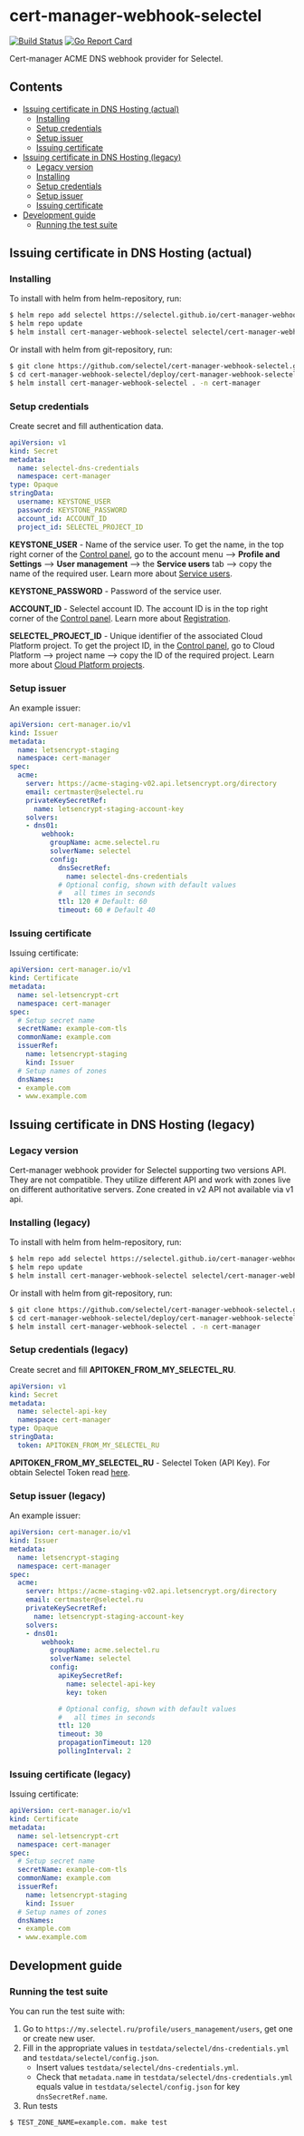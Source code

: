 # cert-manager-webhook-selectel
[![Build Status](https://travis-ci.org/selectel/cert-manager-webhook-selectel.svg?branch=master)](https://travis-ci.org/selectel/cert-manager-webhook-selectel)
[![Go Report Card](https://goreportcard.com/badge/github.com/selectel/cert-manager-webhook-selectel)](https://goreportcard.com/report/github.com/selectel/cert-manager-webhook-selectel)

Cert-manager ACME DNS webhook provider for Selectel.

## Contents

* [Issuing certificate in DNS Hosting (actual)](#issuing-certificate-in-dns-hosting-actual)
  * [Installing](#installing)
  * [Setup credentials](#setup-credentials)
  * [Setup issuer](#setup-issuer)
  * [Issuing certificate](#issuing-certificate)
* [Issuing certificate in DNS Hosting (legacy)](#issuing-certificate-in-dns-hosting-legacy)
  * [Legacy version](#legacy-version)
  * [Installing](#installing-legacy)
  * [Setup credentials](#setup-credentials-legacy)
  * [Setup issuer](#setup-issuer-legacy)
  * [Issuing certificate](#issuing-certificate-legacy)
* [Development guide](#development-guide)
  * [Running the test suite](#running-the-test-suite)

## Issuing certificate in DNS Hosting (actual)

### Installing

To install with helm from helm-repository, run:

```bash
$ helm repo add selectel https://selectel.github.io/cert-manager-webhook-selectel
$ helm repo update
$ helm install cert-manager-webhook-selectel selectel/cert-manager-webhook-selectel -n cert-manager
```

Or install with helm from git-repository, run:

```bash
$ git clone https://github.com/selectel/cert-manager-webhook-selectel.git
$ cd cert-manager-webhook-selectel/deploy/cert-manager-webhook-selectel
$ helm install cert-manager-webhook-selectel . -n cert-manager
```

### Setup credentials

Create secret and fill authentication data.

```yaml
apiVersion: v1
kind: Secret
metadata:
  name: selectel-dns-credentials
  namespace: cert-manager
type: Opaque
stringData:
  username: KEYSTONE_USER
  password: KEYSTONE_PASSWORD
  account_id: ACCOUNT_ID
  project_id: SELECTEL_PROJECT_ID
```

**KEYSTONE_USER** - Name of the service user. To get the name, in the top right corner of the [Control panel](https://my.selectel.ru/profile/users_management/users?type=service), go to the account menu ⟶ **Profile and Settings** ⟶ **User management** ⟶ the **Service users** tab ⟶ copy the name of the required user. Learn more about [Service users](https://docs.selectel.ru/control-panel-actions/users-and-roles/user-types-and-roles/).

**KEYSTONE_PASSWORD** - Password of the service user.

**ACCOUNT_ID** - Selectel account ID. The account ID is in the top right corner of the [Control panel](https://my.selectel.ru/). Learn more about [Registration](https://docs.selectel.ru/control-panel-actions/account/registration/).

**SELECTEL_PROJECT_ID** - Unique identifier of the associated Cloud Platform project. To get the project ID, in the [Control panel](https://my.selectel.ru/vpc/), go to Cloud Platform ⟶ project name ⟶ copy the ID of the required project. Learn more about [Cloud Platform projects](https://docs.selectel.ru/cloud/servers/about/projects/).

### Setup issuer

An example issuer:

```yaml
apiVersion: cert-manager.io/v1
kind: Issuer
metadata:
  name: letsencrypt-staging
  namespace: cert-manager
spec:
  acme:
    server: https://acme-staging-v02.api.letsencrypt.org/directory
    email: certmaster@selectel.ru
    privateKeySecretRef:
      name: letsencrypt-staging-account-key
    solvers:
    - dns01:
        webhook:
          groupName: acme.selectel.ru
          solverName: selectel
          config:
            dnsSecretRef:
              name: selectel-dns-credentials
            # Optional config, shown with default values
            #   all times in seconds
            ttl: 120 # Default: 60
            timeout: 60 # Default 40
```

### Issuing certificate

Issuing certificate:

```yaml
apiVersion: cert-manager.io/v1
kind: Certificate
metadata:
  name: sel-letsencrypt-crt
  namespace: cert-manager
spec:
  # Setup secret name
  secretName: example-com-tls
  commonName: example.com
  issuerRef:
    name: letsencrypt-staging
    kind: Issuer
  # Setup names of zones
  dnsNames:
  - example.com
  - www.example.com
```

## Issuing certificate in DNS Hosting (legacy)

### Legacy version

Cert-manager webhook provider for Selectel supporting two versions API.
They are not compatible. They utilize different API and work with zones live on different authoritative servers.
Zone created in v2 API not available via v1 api.

### Installing (legacy)

To install with helm from helm-repository, run:

```bash
$ helm repo add selectel https://selectel.github.io/cert-manager-webhook-selectel
$ helm repo update
$ helm install cert-manager-webhook-selectel selectel/cert-manager-webhook-selectel -n cert-manager --version 1.2.5
```

Or install with helm from git-repository, run:

```bash
$ git clone https://github.com/selectel/cert-manager-webhook-selectel.git --branch cert-manager-webhook-selectel-1.2.5
$ cd cert-manager-webhook-selectel/deploy/cert-manager-webhook-selectel
$ helm install cert-manager-webhook-selectel . -n cert-manager
```

### Setup credentials (legacy)

Create secret and fill **APITOKEN_FROM_MY_SELECTEL_RU**.

```yaml
apiVersion: v1
kind: Secret
metadata:
  name: selectel-api-key
  namespace: cert-manager
type: Opaque
stringData:
  token: APITOKEN_FROM_MY_SELECTEL_RU
```

**APITOKEN_FROM_MY_SELECTEL_RU** - Selectel Token (API Key). For obtain Selectel Token read [here](https://developers.selectel.ru/docs/control-panel/authorization/).

### Setup issuer (legacy)

An example issuer:

```yaml
apiVersion: cert-manager.io/v1
kind: Issuer
metadata:
  name: letsencrypt-staging
  namespace: cert-manager
spec:
  acme:
    server: https://acme-staging-v02.api.letsencrypt.org/directory
    email: certmaster@selectel.ru
    privateKeySecretRef:
      name: letsencrypt-staging-account-key
    solvers:
    - dns01:
        webhook:
          groupName: acme.selectel.ru
          solverName: selectel
          config:
            apiKeySecretRef:
              name: selectel-api-key
              key: token

            # Optional config, shown with default values
            #   all times in seconds
            ttl: 120
            timeout: 30
            propagationTimeout: 120
            pollingInterval: 2
```

### Issuing certificate (legacy)

Issuing certificate:

```yaml
apiVersion: cert-manager.io/v1
kind: Certificate
metadata:
  name: sel-letsencrypt-crt
  namespace: cert-manager
spec:
  # Setup secret name
  secretName: example-com-tls
  commonName: example.com
  issuerRef:
    name: letsencrypt-staging
    kind: Issuer
  # Setup names of zones
  dnsNames:
  - example.com
  - www.example.com
```

## Development guide

### Running the test suite

You can run the test suite with:

1. Go to `https://my.selectel.ru/profile/users_management/users`, get one or create new user.
2. Fill in the appropriate values in `testdata/selectel/dns-credentials.yml` and `testdata/selectel/config.json`.
    * Insert values `testdata/selectel/dns-credentials.yml`.
    * Check that `metadata.name` in `testdata/selectel/dns-credentials.yml` equals value in `testdata/selectel/config.json` for key `dnsSecretRef.name`.
3. Run tests

```bash
$ TEST_ZONE_NAME=example.com. make test
```
